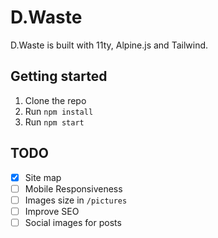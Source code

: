 # D.Waste

D.Waste is built with 11ty, Alpine.js and Tailwind.

## Getting started

1. Clone the repo
2. Run `npm install`
3. Run `npm start`

## TODO

- [x] Site map
- [ ] Mobile Responsiveness
- [ ] Images size in `/pictures`
- [ ] Improve SEO
- [ ] Social images for posts
